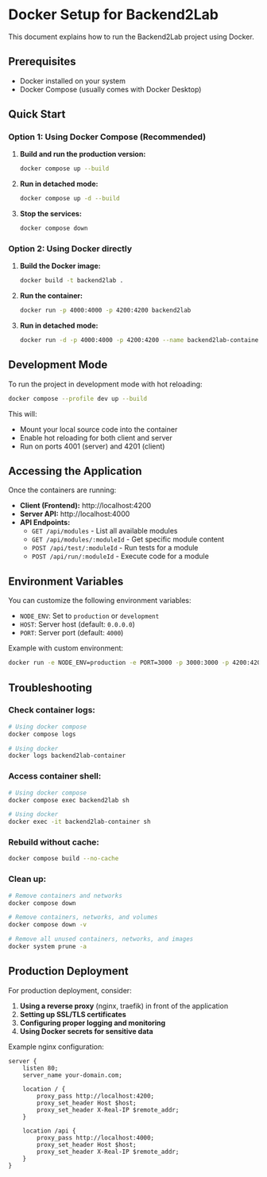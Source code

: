 # Docker Setup for Backend2Lab

This document explains how to run the Backend2Lab project using Docker.

## Prerequisites

- Docker installed on your system
- Docker Compose (usually comes with Docker Desktop)

## Quick Start

### Option 1: Using Docker Compose (Recommended)

1. **Build and run the production version:**
   ```bash
   docker compose up --build
   ```

2. **Run in detached mode:**
   ```bash
   docker compose up -d --build
   ```

3. **Stop the services:**
   ```bash
   docker compose down
   ```

### Option 2: Using Docker directly

1. **Build the Docker image:**
   ```bash
   docker build -t backend2lab .
   ```

2. **Run the container:**
   ```bash
   docker run -p 4000:4000 -p 4200:4200 backend2lab
   ```

3. **Run in detached mode:**
   ```bash
   docker run -d -p 4000:4000 -p 4200:4200 --name backend2lab-container backend2lab
   ```

## Development Mode

To run the project in development mode with hot reloading:

```bash
docker compose --profile dev up --build
```

This will:
- Mount your local source code into the container
- Enable hot reloading for both client and server
- Run on ports 4001 (server) and 4201 (client)

## Accessing the Application

Once the containers are running:

- **Client (Frontend):** http://localhost:4200
- **Server API:** http://localhost:4000
- **API Endpoints:**
  - `GET /api/modules` - List all available modules
  - `GET /api/modules/:moduleId` - Get specific module content
  - `POST /api/test/:moduleId` - Run tests for a module
  - `POST /api/run/:moduleId` - Execute code for a module

## Environment Variables

You can customize the following environment variables:

- `NODE_ENV`: Set to `production` or `development`
- `HOST`: Server host (default: `0.0.0.0`)
- `PORT`: Server port (default: `4000`)

Example with custom environment:
```bash
docker run -e NODE_ENV=production -e PORT=3000 -p 3000:3000 -p 4200:4200 backend2lab
```

## Troubleshooting

### Check container logs:
```bash
# Using docker compose
docker compose logs

# Using docker
docker logs backend2lab-container
```

### Access container shell:
```bash
# Using docker compose
docker compose exec backend2lab sh

# Using docker
docker exec -it backend2lab-container sh
```

### Rebuild without cache:
```bash
docker compose build --no-cache
```

### Clean up:
```bash
# Remove containers and networks
docker compose down

# Remove containers, networks, and volumes
docker compose down -v

# Remove all unused containers, networks, and images
docker system prune -a
```

## Production Deployment

For production deployment, consider:

1. **Using a reverse proxy** (nginx, traefik) in front of the application
2. **Setting up SSL/TLS certificates**
3. **Configuring proper logging and monitoring**
4. **Using Docker secrets for sensitive data**

Example nginx configuration:
```nginx
server {
    listen 80;
    server_name your-domain.com;

    location / {
        proxy_pass http://localhost:4200;
        proxy_set_header Host $host;
        proxy_set_header X-Real-IP $remote_addr;
    }

    location /api {
        proxy_pass http://localhost:4000;
        proxy_set_header Host $host;
        proxy_set_header X-Real-IP $remote_addr;
    }
}
```
